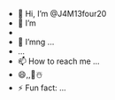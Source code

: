 - 👋 Hi, I’m @J4M13four20
- 👀 I’m
- 
- 🌱 I’mng ...
-  ...
- 📫 How to reach me ...
- 😄,,🐋☃️
- ⚡ Fun fact: ...

<!---
J4M13four20/J4M13four20 is a ✨ 💥🐵🦁🐯🐱🐶🐺🐻🐻‍❄️🐨🐼🐭🐰🦊🦝🐮🐷🐽🐗🦓🐴🐲🦎🦖🦖🦕🐢🐍🐇🐁🐁🐀🐈🐈‍⬛🐩🐕🦮🐕‍🦺🐖🐎🐄🐂🐃🦬🐏🐑🐐🦌🦙🦥🦘🐘🦣🦏🦛🦒🐆🐅🐒🦍🦧🐪🐫🐿️🦫🦅🦉🦜🦈🐋🦑🐙🦂special ✨ repository because its `README.md` (this file) appears on your GitHub profile.
You can click the Preview link to take a look at your changes.
--->
